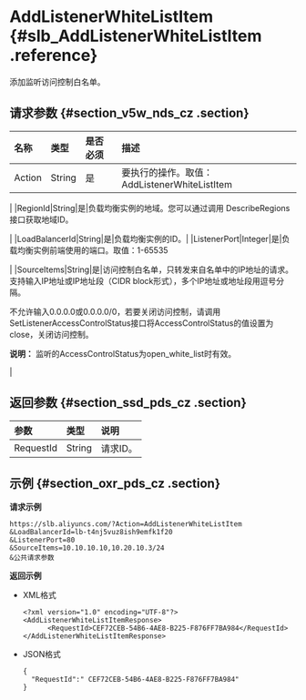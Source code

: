 # AddListenerWhiteListItem {#slb_AddListenerWhiteListItem .reference}

添加监听访问控制白名单。

## 请求参数 {#section_v5w_nds_cz .section}

|名称|类型|是否必须|描述|
|:-|:-|:---|:-|
|Action|String|是|要执行的操作。取值：AddListenerWhiteListItem

|
|RegionId|String|是|负载均衡实例的地域。您可以通过调用 DescribeRegions接口获取地域ID。

|
|LoadBalancerId|String|是|负载均衡实例的ID。|
|ListenerPort|Integer|是|负载均衡实例前端使用的端口。取值：1-65535

|
|SourceItems|String|是|访问控制白名单，只转发来自名单中的IP地址的请求。支持输入IP地址或IP地址段（CIDR block形式），多个IP地址或地址段用逗号分隔。

不允许输入0.0.0.0或0.0.0.0/0，若要关闭访问控制，请调用SetListenerAccessControlStatus接口将AccessControlStatus的值设置为close，关闭访问控制。

**说明：** 监听的AccessControlStatus为open\_white\_list时有效。

|

## 返回参数 {#section_ssd_pds_cz .section}

|参数|类型|说明|
|:-|:-|:-|
|RequestId|String|请求ID。|

## 示例 {#section_oxr_pds_cz .section}

**请求示例**

``` {#public}
https://slb.aliyuncs.com/?Action=AddListenerWhiteListItem
&LoadBalancerId=lb-t4nj5vuz8ish9emfk1f20
&ListenerPort=80
&SourceItems=10.10.10.10,10.20.10.3/24
&公共请求参数
```

**返回示例**

-   XML格式

    ```
    <?xml version="1.0" encoding="UTF-8"?>
    <AddListenerWhiteListItemResponse>
          <RequestId>CEF72CEB-54B6-4AE8-B225-F876FF7BA984</RequestId>
    </AddListenerWhiteListItemResponse>
    ```

-   JSON格式

    ```
    {
      "RequestId":" CEF72CEB-54B6-4AE8-B225-F876FF7BA984"
    }
    ```


